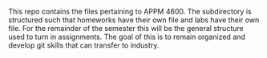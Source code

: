 This repo contains the files pertaining to APPM 4600. The subdirectory is structured such that homeworks have their own file and labs have their own file. For the remainder of the semester this will be the general structure used to turn in assignments. The goal of this is to remain organized and develop git skills that can transfer to industry. 

